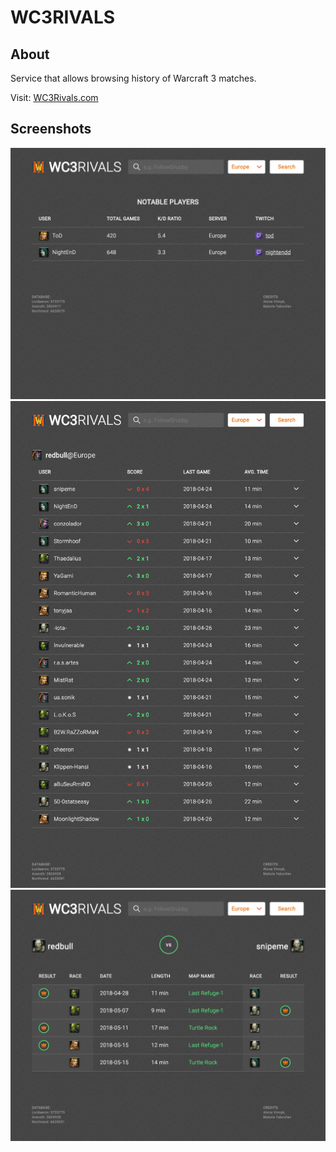 # WC3RIVALS

## About

Service that allows browsing history of Warcraft 3 matches.

Visit: [WC3Rivals.com](http://wc3rivals.com/)

## Screenshots

![Main page](docs/main_page.png)
![Rivals page](docs/rivals_page.png)
![Math breakdown page](docs/match_breakdown_page.png)

